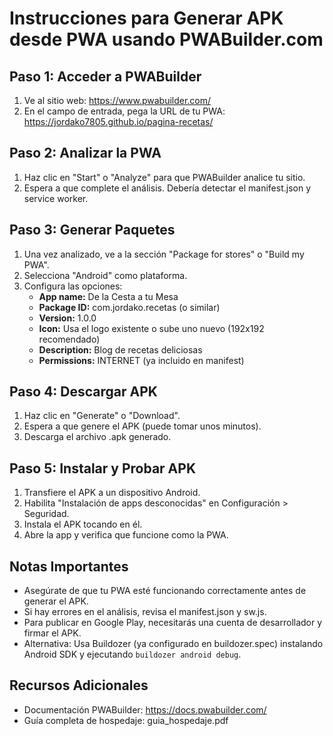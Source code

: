# Instrucciones para Generar APK desde PWA usando PWABuilder.com

## Paso 1: Acceder a PWABuilder
1. Ve al sitio web: https://www.pwabuilder.com/
2. En el campo de entrada, pega la URL de tu PWA: https://jordako7805.github.io/pagina-recetas/

## Paso 2: Analizar la PWA
1. Haz clic en "Start" o "Analyze" para que PWABuilder analice tu sitio.
2. Espera a que complete el análisis. Debería detectar el manifest.json y service worker.

## Paso 3: Generar Paquetes
1. Una vez analizado, ve a la sección "Package for stores" o "Build my PWA".
2. Selecciona "Android" como plataforma.
3. Configura las opciones:
   - **App name:** De la Cesta a tu Mesa
   - **Package ID:** com.jordako.recetas (o similar)
   - **Version:** 1.0.0
   - **Icon:** Usa el logo existente o sube uno nuevo (192x192 recomendado)
   - **Description:** Blog de recetas deliciosas
   - **Permissions:** INTERNET (ya incluido en manifest)

## Paso 4: Descargar APK
1. Haz clic en "Generate" o "Download".
2. Espera a que genere el APK (puede tomar unos minutos).
3. Descarga el archivo .apk generado.

## Paso 5: Instalar y Probar APK
1. Transfiere el APK a un dispositivo Android.
2. Habilita "Instalación de apps desconocidas" en Configuración > Seguridad.
3. Instala el APK tocando en él.
4. Abre la app y verifica que funcione como la PWA.

## Notas Importantes
- Asegúrate de que tu PWA esté funcionando correctamente antes de generar el APK.
- Si hay errores en el análisis, revisa el manifest.json y sw.js.
- Para publicar en Google Play, necesitarás una cuenta de desarrollador y firmar el APK.
- Alternativa: Usa Buildozer (ya configurado en buildozer.spec) instalando Android SDK y ejecutando `buildozer android debug`.

## Recursos Adicionales
- Documentación PWABuilder: https://docs.pwabuilder.com/
- Guía completa de hospedaje: guia_hospedaje.pdf
